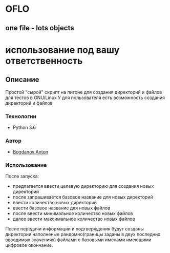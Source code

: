 # OFLO
## one file - lots objects

# использование под вашу ответственность

## Описание
Простой "сырой" скрипт на питоне для создания директорий и файлов для тестов в GNU/Linux
У для пользователя есть возможность создания директорий и файлов

### Технологии
+ Python 3.6

### Автор
+ [Bogdanov Anton](https://github.com/Xawek/)

### Использование
После запуска:
+ предлагается ввести целевую директорию для создания новых директорий
+ после запрашивается базовое название для новых директорий
+ ввести количество новых директорий
+ ввести базовое название для новых файлов
+ после ввести минимальное количество новых файлов
+ далее ввести максимальное количество новых файлов

После передачи информации и подтверждения будут созданы директории наполненые рандомно(границы заданы в двух последних ввводимых значениях) файлами с базовыми именами имеющими цифровое окончание.
